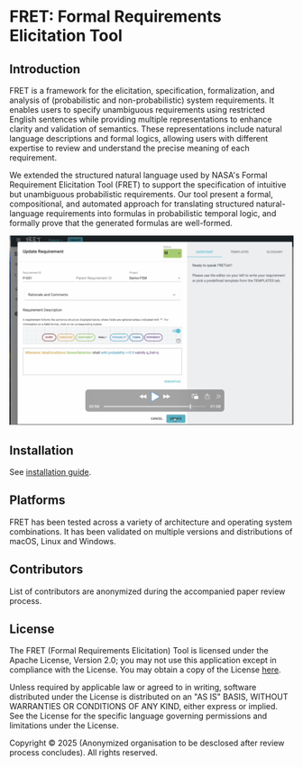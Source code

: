 FRET: Formal Requirements Elicitation Tool
=============================================

Introduction
------------

FRET is a framework for the elicitation, specification, formalization, and analysis of (probabilistic and non-probabilistic) system requirements. It enables users to specify unambiguous requirements using restricted English sentences while providing multiple representations to enhance clarity and validation of semantics. These representations include natural language descriptions and formal logics, allowing users with different expertise to review and understand the precise meaning of each requirement.

We extended the structured natural language used by NASA's Formal Requirement Elicitation Tool (FRET) to support the specification of intuitive but unambiguous probabilistic requirements. Our tool present a formal, compositional, and automated approach for translating structured natural-language requirements into formulas in probabilistic temporal logic, and formally prove that the generated formulas are well-formed.


[![Watch the demo](assets/preview.jpg)](assets/demo.mov)


Installation
------------

See [installation guide](fret-electron/docs/_media/installingFRET/installationInstructions.md).


Platforms
---------

FRET has been tested across a variety of architecture and operating system combinations. It has been validated on multiple versions and distributions of macOS, Linux and Windows.

Contributors
------------

List of contributors are anonymized during the accompanied paper review process.


License
-------
 
The FRET (Formal Requirements Elicitation) Tool is licensed under the Apache License, Version 2.0; you may not use this application except in compliance with the License. You may obtain a copy of the License [here](LICENSE.pdf).
 
Unless required by applicable law or agreed to in writing, software distributed under the License is distributed on an "AS IS" BASIS, WITHOUT WARRANTIES OR CONDITIONS OF ANY KIND, either express or implied. See the License for the specific language governing permissions and limitations under the License.

Copyright © 2025 (Anonymized organisation to be desclosed after review process concludes). All rights reserved.
